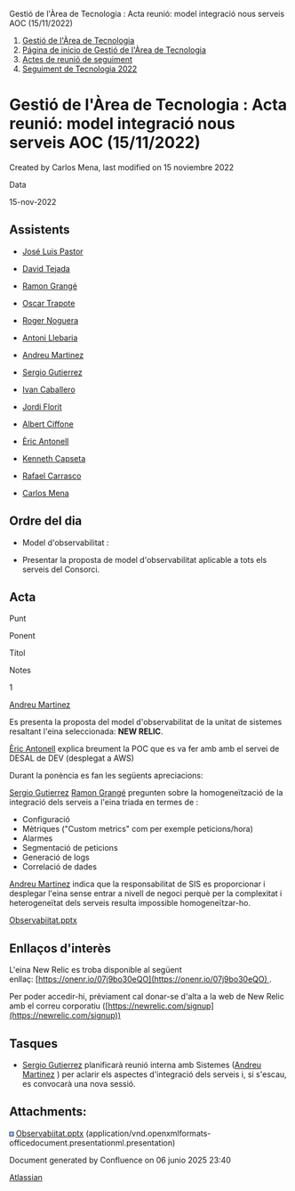 Gestió de l'Àrea de Tecnologia : Acta reunió: model integració nous serveis AOC (15/11/2022)  

1.  [Gestió de l'Àrea de Tecnologia](index.md)
2.  [Página de inicio de Gestió de l'Àrea de Tecnologia](13893786.md)
3.  [Actes de reunió de seguiment](34505308.md)
4.  [Seguiment de Tecnologia 2022](Seguiment-de-Tecnologia-2022_64979516.md)

Gestió de l'Àrea de Tecnologia : Acta reunió: model integració nous serveis AOC (15/11/2022)
============================================================================================

Created by Carlos Mena, last modified on 15 noviembre 2022

Data

15-nov-2022

Assistents
----------

*   [José Luis Pastor](https://confluence.aoc.cat/display/~jlpastor)
    
*   [David Tejada](https://confluence.aoc.cat/display/~dtejada)
*   [Ramon Grangé](https://confluence.aoc.cat/display/~RGrange)
*   [Oscar Trapote](https://confluence.aoc.cat/display/~otrapote)
*   [Roger Noguera](https://confluence.aoc.cat/display/~rnoguera)
*   [Antoni Llebaria](https://confluence.aoc.cat/display/~allebaria)
*   [Andreu Martinez](https://confluence.aoc.cat/display/~amartinez)
*   [Sergio Gutierrez](https://confluence.aoc.cat/display/~sgutierrez)
*   [Ivan Caballero](https://confluence.aoc.cat/display/~icaballero)
*   [Jordi Florit](https://confluence.aoc.cat/display/~JFlorit)
*   [Albert Ciffone](https://confluence.aoc.cat/display/~aciffone)
*   [Èric Antonell](https://confluence.aoc.cat/display/~eantonell)
*   [Kenneth Capseta](https://confluence.aoc.cat/display/~kcapseta)
*   [Rafael Carrasco](https://confluence.aoc.cat/display/~rcarrasco)
*   [Carlos Mena](https://confluence.aoc.cat/display/~cmena)

  

Ordre del dia
-------------

*   Model d'observabilitat :

*   Presentar la proposta de model d'observabilitat aplicable a tots els serveis del Consorci.

Acta
----

Punt

Ponent

Títol

Notes

1

[Andreu Martinez](https://confluence.aoc.cat/display/~amartinez)

Es presenta la proposta del model d'observabilitat de la unitat de sistemes resaltant l'eina seleccionada: **NEW RELIC**.

[Èric Antonell](https://confluence.aoc.cat/display/~eantonell) explica breument la POC que es va fer amb amb el servei de DESAL de DEV (desplegat a AWS) 

Durant la ponència es fan les següents apreciacions:

[Sergio Gutierrez](https://confluence.aoc.cat/display/~sgutierrez) [Ramon Grangé](https://confluence.aoc.cat/display/~RGrange) pregunten sobre la homogeneïtzació de la integració dels serveis a l'eina triada en termes de :

*   Configuració
*   Mètriques ("Custom metrics" com per exemple peticions/hora)
*   Alarmes
*   Segmentació de peticions
*   Generació de logs
*   Correlació de dades

[Andreu Martinez](https://confluence.aoc.cat/display/~amartinez) indica que la responsabilitat de SIS es proporcionar i desplegar l'eina sense entrar a nivell de negoci perquè per la complexitat i heterogeneïtat dels serveis resulta impossible homogeneïtzar-ho.

  

[Observabiitat.pptx](attachments/81854909/81854911.pptx)

Enllaços d'interès
------------------

L'eina New Relic es troba disponible al següent enllaç: [https://onenr.io/07j9bo30eQO](https://onenr.io/07j9bo30eQO) .

Per poder accedir-hi, prèviament cal donar-se d'alta a la web de New Relic amb el correu corporatiu ([https://newrelic.com/signup](https://newrelic.com/signup))

Tasques
-------

*   [Sergio Gutierrez](https://confluence.aoc.cat/display/~sgutierrez) planificarà reunió interna amb Sistemes ([Andreu Martinez](https://confluence.aoc.cat/display/~amartinez) ) per aclarir els aspectes d'integració dels serveis i, si s'escau, es convocarà una nova sessió.

  

Attachments:
------------

![](images/icons/bullet_blue.gif) [Observabiitat.pptx](attachments/81854909/81854911.pptx) (application/vnd.openxmlformats-officedocument.presentationml.presentation)  

Document generated by Confluence on 06 junio 2025 23:40

[Atlassian](http://www.atlassian.com/)